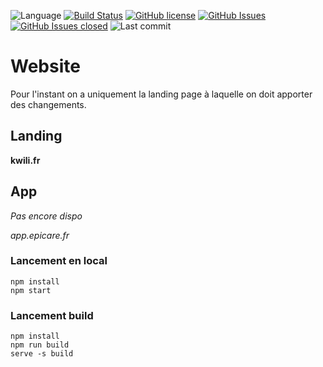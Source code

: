 ![Language](https://img.shields.io/github/languages/top/epicare2021/Website.svg?style=flat)
[![Build Status](https://travis-ci.com/epicare2021/Website.svg?branch=master)](https://travis-ci.com/epicare2021/Website)
[![GitHub license](https://img.shields.io/badge/license-MIT-blue.svg?style=flat)](https://github.com/epicare2021/Website/blob/master/LICENSE)
[![GitHub Issues](https://img.shields.io/github/issues/epicare2021/Website.svg?style=flat)](https://github.com/epicare2021/Website/issues)
[![GitHub Issues closed](https://img.shields.io/github/issues-closed-raw/epicare2021/Website.svg?style=flat)](https://github.com/epicare2021/Website/issues?utf8=%E2%9C%93&q=is%3Aissue+is%3Aclosed)
![Last commit](https://img.shields.io/github/last-commit/epicare2021/Website.svg?style=flat)

# Website

Pour l'instant on a uniquement la landing page à laquelle on doit apporter des changements.

## Landing

**kwili.fr**

## App
*Pas encore dispo*

*app.epicare.fr*


### Lancement en local
    npm install
    npm start

### Lancement build
    npm install
    npm run build
    serve -s build
